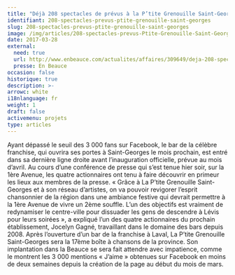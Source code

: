 ```yaml
---
title: "Déjà 208 spectacles de prévus à la P’tite Grenouille Saint-Georges, qui ouvrira le mois prochain"
identifiant: 208-spectacles-prevus-ptite-grenouille-saint-georges
slug: 208-spectacles-prevus-ptite-grenouille-saint-georges
image: /img/articles/208-spectacles-prevus-Ptite-Grenouille-Saint-George.jpg
date: 2017-03-28
external:
  need: true
  url: http://www.enbeauce.com/actualites/affaires/309649/deja-208-spectacles-de-prevus-a-la-ptite-grenouille-saint-georges-qui-ouvrira-le-mois-prochain
  presse: En Beauce
occasion: false
historique: true
description: >-
arrowc: white
i18nlanguage: fr
weight: 1
draft: false
activemenu: projets
type: articles
---
```

Ayant dépassé le seuil des 3 000 fans sur Facebook, le bar de la célèbre franchise, qui ouvrira ses portes à Saint-Georges le mois prochain, est entré dans sa dernière ligne droite avant l’inauguration officielle, prévue au mois d’avril. Au cours d’une conférence de presse qui s’est tenue hier soir, sur la 1ère Avenue, les quatre actionnaires ont tenu à faire découvrir en primeur les lieux aux membres de la presse.  « Grâce à La P’tite Grenouille Saint-Georges et à son réseau d’artistes, on va pouvoir revigorer l’esprit chansonnier de la région dans une ambiance festive qui devrait permettre à la 1ère Avenue de vivre un 2ème souffle. L’un des objectifs est vraiment de redynamiser le centre-ville pour dissuader les gens de descendre à Lévis pour leurs soirées », a expliqué l’un des quatre actionnaires du prochain établissement, Jocelyn Gagné, travaillant dans le domaine des bars depuis 2008. Après l’ouverture d’un bar de la franchise à Laval, La P’tite Grenouille Saint-Georges sera la 17ème boîte à chansons de la province. Son implantation dans la Beauce se sera fait attendre avec impatience, comme le montrent les 3 000 mentions « J’aime » obtenues sur Facebook en moins de deux semaines depuis la création de la page au début du mois de mars.

